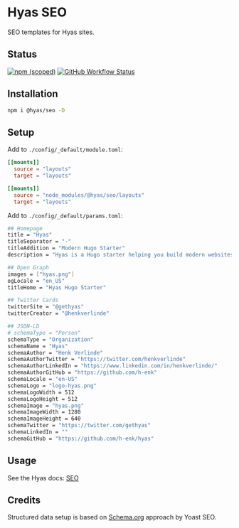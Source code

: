 # Hyas SEO

SEO templates for Hyas sites.

## Status

[![npm (scoped)](https://img.shields.io/npm/v/@hyas/seo?style=flat-square)](https://www.npmjs.com/package/@hyas/images) [![GitHub Workflow Status](https://img.shields.io/github/workflow/status/h-enk/hyas-seo/CodeQL?style=flat-square)]((https://github.com/h-enk/hyas-seo/actions/workflows/codeql.yml))

## Installation

```bash
npm i @hyas/seo -D
```

## Setup

Add to `./config/_default/module.toml`:

```toml
[[mounts]]
  source = "layouts"
  target = "layouts"

[[mounts]]
  source = "node_modules/@hyas/seo/layouts"
  target = "layouts"
```

Add to `./config/_default/params.toml`:

```bash
## Homepage
title = "Hyas"
titleSeparator = "-"
titleAddition = "Modern Hugo Starter"
description = "Hyas is a Hugo starter helping you build modern websites that are secure, fast, and SEO-ready — by default."

## Open Graph
images = ["hyas.png"]
ogLocale = "en_US"
titleHome = "Hyas Hugo Starter"

## Twitter Cards
twitterSite = "@gethyas"
twitterCreator = "@henkverlinde"

## JSON-LD
# schemaType = "Person"
schemaType = "Organization"
schemaName = "Hyas"
schemaAuthor = "Henk Verlinde"
schemaAuthorTwitter = "https://twitter.com/henkverlinde"
schemaAuthorLinkedIn = "https://www.linkedin.com/in/henkverlinde/"
schemaAuthorGitHub = "https://github.com/h-enk"
schemaLocale = "en-US"
schemaLogo = "logo-hyas.png"
schemaLogoWidth = 512
schemaLogoHeight = 512
schemaImage = "hyas.png"
schemaImageWidth = 1280
schemaImageHeight = 640
schemaTwitter = "https://twitter.com/gethyas"
schemaLinkedIn = ""
schemaGitHub = "https://github.com/h-enk/hyas"
```

## Usage

See the Hyas docs: [SEO](https://gethyas.com/docs/reference-guides/seo/)


## Credits

Structured data setup is based on [Schema.org](https://developer.yoast.com/features/schema/overview/) approach by Yoast SEO.
